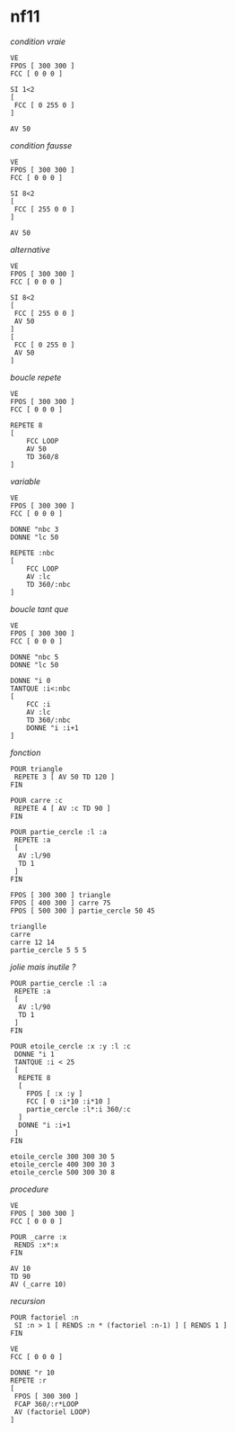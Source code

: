nf11
====

*condition vraie*

	VE
	FPOS [ 300 300 ]
	FCC [ 0 0 0 ]
	
	SI 1<2
	[
	 FCC [ 0 255 0 ]
	]
	
	AV 50


*condition fausse*

	VE
	FPOS [ 300 300 ]
	FCC [ 0 0 0 ]
	
	SI 8<2
	[
	 FCC [ 255 0 0 ]
	]
	
	AV 50
	

*alternative*

	VE
	FPOS [ 300 300 ]
	FCC [ 0 0 0 ]
	
	SI 8<2
	[
	 FCC [ 255 0 0 ]
	 AV 50
	]
	[
	 FCC [ 0 255 0 ]
	 AV 50
	]
	

*boucle repete*

	VE
	FPOS [ 300 300 ]
	FCC [ 0 0 0 ]

	REPETE 8
	[
		FCC LOOP
		AV 50
		TD 360/8
	]
	
*variable*

	VE
	FPOS [ 300 300 ]
	FCC [ 0 0 0 ]

	DONNE "nbc 3
	DONNE "lc 50

	REPETE :nbc
	[
		FCC LOOP
		AV :lc
		TD 360/:nbc
	]
	

*boucle tant que*

	VE
	FPOS [ 300 300 ]
	FCC [ 0 0 0 ]
	
	DONNE "nbc 5
	DONNE "lc 50

	DONNE "i 0
	TANTQUE :i<:nbc
	[
		FCC :i
		AV :lc
		TD 360/:nbc
		DONNE "i :i+1
	]



*fonction*
	
	POUR triangle
	 REPETE 3 [ AV 50 TD 120 ]
	FIN
	
	POUR carre :c
	 REPETE 4 [ AV :c TD 90 ]
	FIN
	
	POUR partie_cercle :l :a
	 REPETE :a
	 [
	  AV :l/90
	  TD 1
	 ]
	FIN
	
	FPOS [ 300 300 ] triangle
	FPOS [ 400 300 ] carre 75
	FPOS [ 500 300 ] partie_cercle 50 45
	
	trianglle
	carre
	carre 12 14
	partie_cercle 5 5 5
	
	
*jolie mais inutile ?*

	POUR partie_cercle :l :a
	 REPETE :a
	 [
	  AV :l/90
	  TD 1
	 ]
	FIN
	
	POUR etoile_cercle :x :y :l :c
	 DONNE "i 1
	 TANTQUE :i < 25
	 [
	  REPETE 8 
	  [
	    FPOS [ :x :y ]
	    FCC [ 0 :i*10 :i*10 ]
	    partie_cercle :l*:i 360/:c
	  ]
	  DONNE "i :i+1
	 ]
	FIN
	
	etoile_cercle 300 300 30 5
	etoile_cercle 400 300 30 3
	etoile_cercle 500 300 30 8

*procedure*

	VE
	FPOS [ 300 300 ]
	FCC [ 0 0 0 ]
	
	POUR _carre :x
	 RENDS :x*:x
	FIN
	
	AV 10
	TD 90
	AV (_carre 10)

*recursion*

	POUR factoriel :n
	 SI :n > 1 [ RENDS :n * (factoriel :n-1) ] [ RENDS 1 ]
	FIN
	
	VE
	FCC [ 0 0 0 ]
	
	DONNE "r 10
	REPETE :r
	[
	 FPOS [ 300 300 ] 
	 FCAP 360/:r*LOOP
	 AV (factoriel LOOP)
	]